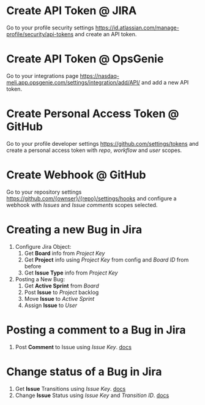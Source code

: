# Create API Token @ JIRA

Go to your profile security settings https://id.atlassian.com/manage-profile/security/api-tokens
and create an API token.

# Create API Token @ OpsGenie

Go to your integrations page https://nasdaq-meli.app.opsgenie.com/settings/integration/add/API/
and add a new API token.

# Create Personal Access Token @ GitHub

Go to your profile developer settings https://github.com/settings/tokens and create a 
personal access token with *repo*, *workflow* and *user* scopes.

# Create Webhook @ GitHub

Go to your repository settings https://github.com/{ownser}/{repo}/settings/hooks and configure a webhook
with *Issues* and *Issue comments* scopes selected.

# Creating a new Bug in Jira

1. Configure Jira Object:
    1. Get **Board** info from *Project Key*
    2. Get **Project** info using *Project Key* from config and *Board ID* from before 
    3. Get **Issue Type** info from *Project Key*
2. Posting a New Bug:
    1. Get **Active Sprint** from *Board*
    2. Post **Issue** to *Project* backlog
    3. Move **Issue** to *Active Sprint*
    4. Assign **Issue** to *User*

# Posting a comment to a Bug in Jira

1. Post **Comment** to Issue using *Issue Key*. [docs](https://developer.atlassian.com/cloud/jira/platform/rest/v3/api-group-issue-comments/#api-rest-api-3-issue-issueidorkey-comment-post)

# Change status of a Bug in Jira

1. Get **Issue** Transitions using *Issue Key*. [docs](https://developer.atlassian.com/cloud/jira/platform/rest/v3/api-group-issues/#api-rest-api-3-issue-issueidorkey-transitions-get)
2. Change **Issue** Status using *Issue Key* and *Transition ID*. [docs](https://developer.atlassian.com/cloud/jira/platform/rest/v3/api-group-issues/#api-rest-api-3-issue-issueidorkey-transitions-post)